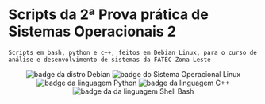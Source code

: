 # Scripts da 2ª Prova prática de Sistemas Operacionais 2
`Scripts em bash, python e c++, feitos em Debian Linux, para o curso de análise e desenvolvimento de sistemas da FATEC Zona Leste`

<div align="center">
  
  <img src="https://img.shields.io/badge/Debian-A81D33?style=for-the-badge&logo=debian&logoColor=white" alt="badge da distro Debian"/>
  <img src="https://img.shields.io/badge/Linux-FCC624?style=for-the-badge&logo=linux&logoColor=black" alt="badge do Sistema Operacional Linux"/>
  <img src="https://img.shields.io/badge/Python-14354C?style=for-the-badge&logo=python&logoColor=whit" alt="badge da linguagem Python"/>
  <img src="https://img.shields.io/badge/C%2B%2B-00599C?style=for-the-badge&logo=c%2B%2B&logoColor=white" alt="badge da linguagem C++"/>
  <img src="https://img.shields.io/badge/Shell_Script-121011?style=for-the-badge&logo=gnu-bash&logoColor=white" alt="badge da da linguagem Shell Bash"/>  
</div>
